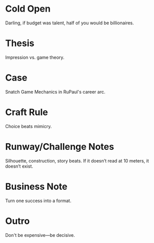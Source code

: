 # Cold Open
Darling, if budget was talent, half of you would be billionaires.

# Thesis
Impression vs. game theory.

# Case
Snatch Game Mechanics in RuPaul's career arc.

# Craft Rule
Choice beats mimicry.

# Runway/Challenge Notes
Silhouette, construction, story beats. If it doesn’t read at 10 meters, it doesn’t exist.

# Business Note
Turn one success into a format.

# Outro
Don't be expensive—be decisive.
